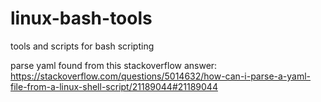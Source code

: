 # linux-bash-tools
tools and scripts for bash scripting

parse yaml found from this stackoverflow answer: https://stackoverflow.com/questions/5014632/how-can-i-parse-a-yaml-file-from-a-linux-shell-script/21189044#21189044
